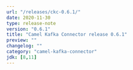 ```yaml
---
url: "/releases/ckc-0.6.1/"
date: 2020-11-30
type: release-note
version: "0.6.1"
title: "Camel Kafka Connector release 0.6.1"
preview: ""
changelog: ""
category: "camel-kafka-connector"
jdk: [8,11]
---
```

